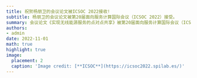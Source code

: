 ```yaml
---
title: 祝贺杨朋卫的会议论文被ICSOC 2022接收!
subtitle: 杨朋卫的会议论文被第20届面向服务计算国际会议（ICSOC 2022）接受。
summary: 会议论文《实现无线能源服务的点对点共享》被第20届面向服务计算国际会议（ICSOC 2022）接受。
authors:
- admin
date: 2022-11-01
math: true
highlight: true
image:
  placement: 2
  caption: 'Image credit: [**ICSOC**](https://icsoc2022.spilab.es/)'
---
```


